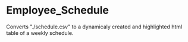 Employee_Schedule
=================
Converts "./schedule.csv" to a dynamicaly created and highlighted html table of a weekly schedule.